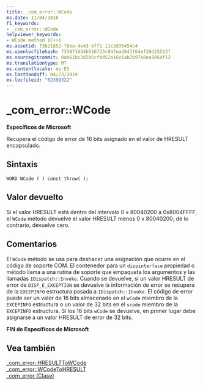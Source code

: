 ```yaml
---
title: _com_error::WCode
ms.date: 11/04/2016
f1_keywords:
- _com_error::WCode
helpviewer_keywords:
- WCode method [C++]
ms.assetid: f3b21852-f8ea-4e43-bff1-11c2d35454c4
ms.openlocfilehash: f33871634b516723c94fead847f64ef20d25513f
ms.sourcegitcommit: 0ab61bc3d2b6cfbd52a16c6ab2b97a8ea1864f12
ms.translationtype: MT
ms.contentlocale: es-ES
ms.lasthandoff: 04/23/2019
ms.locfileid: "62399322"
---
```

# <a name="comerrorwcode"></a>_com_error::WCode

**Específicos de Microsoft**

Recupera el código de error de 16 bits asignado en el valor de HRESULT encapsulado.

## <a name="syntax"></a>Sintaxis

```
WORD WCode ( ) const throw( );
```

## <a name="return-value"></a>Valor devuelto

Si el valor HRESULT está dentro del intervalo 0 x 80040200 a 0x8004FFFF, el `WCode` método devuelve el valor HRESULT menos 0 x 80040200; de lo contrario, devuelve cero.

## <a name="remarks"></a>Comentarios

El `WCode` método se usa para deshacer una asignación que ocurre en el código de soporte COM. El contenedor para un `dispinterface` propiedad o método llama a una rutina de soporte que empaqueta los argumentos y las llamadas `IDispatch::Invoke`. Cuando se devuelve, si un valor HRESULT de error de `DISP_E_EXCEPTION` se devuelve la información de error se recupera de la `EXCEPINFO` estructura pasada a `IDispatch::Invoke`. El código de error puede ser un valor de 16 bits almacenado en el `wCode` miembro de la `EXCEPINFO` estructura o un valor de 32 bits en el `scode` miembro de la `EXCEPINFO` estructura. Si los 16 bits `wCode` se devuelve, en primer lugar debe asignarse a un valor HRESULT de error de 32 bits.

**FIN de Específicos de Microsoft**

## <a name="see-also"></a>Vea también

[_com_error::HRESULTToWCode](../cpp/com-error-hresulttowcode.md)<br/>
[_com_error::WCodeToHRESULT](../cpp/com-error-wcodetohresult.md)<br/>
[_com_error (Clase)](../cpp/com-error-class.md)